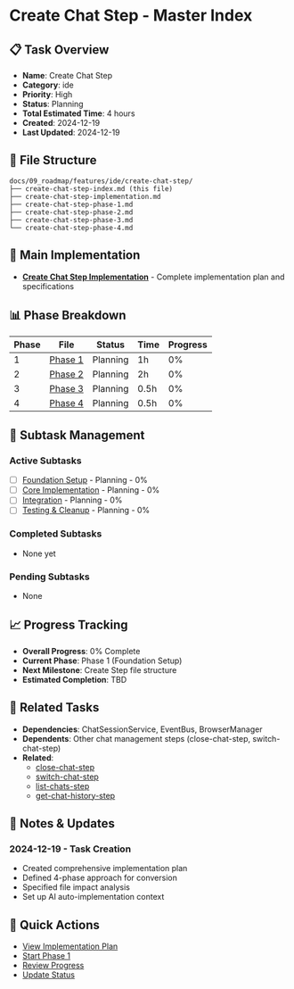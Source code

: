 # Create Chat Step - Master Index

## 📋 Task Overview
- **Name**: Create Chat Step
- **Category**: ide
- **Priority**: High
- **Status**: Planning
- **Total Estimated Time**: 4 hours
- **Created**: 2024-12-19
- **Last Updated**: 2024-12-19

## 📁 File Structure
```
docs/09_roadmap/features/ide/create-chat-step/
├── create-chat-step-index.md (this file)
├── create-chat-step-implementation.md
├── create-chat-step-phase-1.md
├── create-chat-step-phase-2.md
├── create-chat-step-phase-3.md
└── create-chat-step-phase-4.md
```

## 🎯 Main Implementation
- **[Create Chat Step Implementation](./create-chat-step-implementation.md)** - Complete implementation plan and specifications

## 📊 Phase Breakdown
| Phase | File | Status | Time | Progress |
|-------|------|--------|------|----------|
| 1 | [Phase 1](./create-chat-step-phase-1.md) | Planning | 1h | 0% |
| 2 | [Phase 2](./create-chat-step-phase-2.md) | Planning | 2h | 0% |
| 3 | [Phase 3](./create-chat-step-phase-3.md) | Planning | 0.5h | 0% |
| 4 | [Phase 4](./create-chat-step-phase-4.md) | Planning | 0.5h | 0% |

## 🔄 Subtask Management
### Active Subtasks
- [ ] [Foundation Setup](./create-chat-step-phase-1.md) - Planning - 0%
- [ ] [Core Implementation](./create-chat-step-phase-2.md) - Planning - 0%
- [ ] [Integration](./create-chat-step-phase-3.md) - Planning - 0%
- [ ] [Testing & Cleanup](./create-chat-step-phase-4.md) - Planning - 0%

### Completed Subtasks
- None yet

### Pending Subtasks
- None

## 📈 Progress Tracking
- **Overall Progress**: 0% Complete
- **Current Phase**: Phase 1 (Foundation Setup)
- **Next Milestone**: Create Step file structure
- **Estimated Completion**: TBD

## 🔗 Related Tasks
- **Dependencies**: ChatSessionService, EventBus, BrowserManager
- **Dependents**: Other chat management steps (close-chat-step, switch-chat-step)
- **Related**: 
  - [close-chat-step](../close-chat-step/close-chat-step-implementation.md)
  - [switch-chat-step](../switch-chat-step/switch-chat-step-implementation.md)
  - [list-chats-step](../list-chats-step/list-chats-step-implementation.md)
  - [get-chat-history-step](../get-chat-history-step/get-chat-history-step-implementation.md)

## 📝 Notes & Updates
### 2024-12-19 - Task Creation
- Created comprehensive implementation plan
- Defined 4-phase approach for conversion
- Specified file impact analysis
- Set up AI auto-implementation context

## 🚀 Quick Actions
- [View Implementation Plan](./create-chat-step-implementation.md)
- [Start Phase 1](./create-chat-step-phase-1.md)
- [Review Progress](#progress-tracking)
- [Update Status](#notes--updates) 